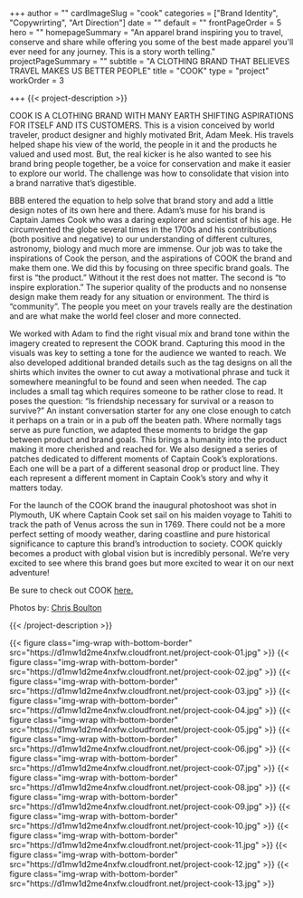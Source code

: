 +++
author = ""
cardImageSlug = "cook"
categories = ["Brand Identity", "Copywrirting", "Art Direction"]
date = ""
default = ""
frontPageOrder = 5
hero = ""
homepageSummary = "An apparel brand inspiring you to travel, conserve and share while offering you some of the best made apparel you'll ever need for any journey. This is a story worth telling."
projectPageSummary = ""
subtitle = "A CLOTHING BRAND THAT BELIEVES TRAVEL MAKES US BETTER PEOPLE"
title = "COOK"
type = "project"
workOrder = 3

+++
{{< project-description >}}
<p>COOK IS A CLOTHING BRAND WITH MANY EARTH SHIFTING ASPIRATIONS FOR ITSELF AND ITS CUSTOMERS. This is a vision conceived by world traveler, product designer and highly motivated Brit, Adam Meek. His travels helped shape his view of the world, the people in it and the products he valued and used most. But, the real kicker is he also wanted to see his brand bring people together, be a voice for conservation and make it easier to explore our world. The challenge was how to consolidate that vision into a brand narrative that’s digestible.<p></p>BBB entered the equation to help solve that brand story and add a little design notes of its own here and there. Adam’s muse for his brand is Captain James Cook who was a daring explorer and scientist of his age. He circumvented the globe several times in the 1700s and his contributions (both positive and negative) to our understanding of different cultures, astronomy, biology and much more are immense. Our job was to take the inspirations of Cook the person, and the aspirations of COOK the brand and make them one. We did this by focusing on three specific brand goals. The first is “the product.” Without it the rest does not matter. The second is “to inspire exploration.” The superior quality of the products and no nonsense design make them ready for any situation or environment. The third is “community”. The people you meet on your travels really are the destination and are what make the world feel closer and more connected.<p></p>We worked with Adam to find the right visual mix and brand tone within the imagery created to represent the COOK brand. Capturing this mood in the visuals was key to setting a tone for the audience we wanted to reach. We also developed additional branded details such as the tag designs on all the shirts which invites the owner to cut away a motivational phrase and tuck it somewhere meaningful to be found and seen when needed. The cap includes a small tag which requires someone to be rather close to read. It poses the question: “Is friendship necessary for survival or a reason to survive?” An instant conversation starter for any one close enough to catch it perhaps on a train or in a pub off the beaten path. Where normally tags serve as pure function, we adapted these moments to bridge the gap between product and brand goals. This brings a humanity into the product making it more cherished and reached for. We also designed a series of patches dedicated to different moments of Captain Cook’s explorations. Each one will be a part of a different seasonal drop or product line. They each represent a different moment in Captain Cook’s story and why it matters today.<p></p>For the launch of the COOK brand the inaugural photoshoot was shot in Plymouth, UK where Captain Cook set sail on his maiden voyage to Tahiti to track the path of Venus across the sun in 1769. There could not be a more perfect setting of moody weather, daring coastline and pure historical significance to capture this brand’s introduction to society. COOK quickly becomes a product with global vision but is incredibly personal. We’re very excited to see where this brand goes but more excited to wear it on our next adventure!<p></p>Be sure to check out COOK <a href="https://www.followcook.com" target=”_blank”>here.</a></p><p></p>Photos by: <a href="https://www.chrisboulton.co.uk/latest" target=”_blank”>Chris Boulton</a></p>

{{< /project-description >}}

<div class="project-item">
{{< figure class="img-wrap with-bottom-border" src="https://d1mw1d2me4nxfw.cloudfront.net/project-cook-01.jpg" >}}
{{< figure class="img-wrap with-bottom-border" src="https://d1mw1d2me4nxfw.cloudfront.net/project-cook-02.jpg" >}}
{{< figure class="img-wrap with-bottom-border" src="https://d1mw1d2me4nxfw.cloudfront.net/project-cook-03.jpg" >}}
{{< figure class="img-wrap with-bottom-border" src="https://d1mw1d2me4nxfw.cloudfront.net/project-cook-04.jpg" >}}
{{< figure class="img-wrap with-bottom-border" src="https://d1mw1d2me4nxfw.cloudfront.net/project-cook-05.jpg" >}}
{{< figure class="img-wrap with-bottom-border" src="https://d1mw1d2me4nxfw.cloudfront.net/project-cook-06.jpg" >}}
{{< figure class="img-wrap with-bottom-border" src="https://d1mw1d2me4nxfw.cloudfront.net/project-cook-07.jpg" >}}
{{< figure class="img-wrap with-bottom-border" src="https://d1mw1d2me4nxfw.cloudfront.net/project-cook-08.jpg" >}}
{{< figure class="img-wrap with-bottom-border" src="https://d1mw1d2me4nxfw.cloudfront.net/project-cook-09.jpg" >}}
{{< figure class="img-wrap with-bottom-border" src="https://d1mw1d2me4nxfw.cloudfront.net/project-cook-10.jpg" >}}
{{< figure class="img-wrap with-bottom-border" src="https://d1mw1d2me4nxfw.cloudfront.net/project-cook-11.jpg" >}}
{{< figure class="img-wrap with-bottom-border" src="https://d1mw1d2me4nxfw.cloudfront.net/project-cook-12.jpg" >}}
{{< figure class="img-wrap with-bottom-border" src="https://d1mw1d2me4nxfw.cloudfront.net/project-cook-13.jpg" >}}

</div>